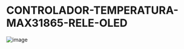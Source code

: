 # CONTROLADOR-TEMPERATURA-MAX31865-RELE-OLED


![image](https://user-images.githubusercontent.com/40340747/225102488-39eaa55c-a63a-45f5-bf0e-7ba1ecd27e59.png)
